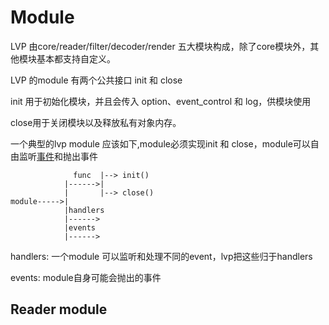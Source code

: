 # Module
LVP 由core/reader/filter/decoder/render 五大模块构成，除了core模块外，其他模块基本都支持自定义。

LVP 的module 有两个公共接口 init 和 close 

init 用于初始化模块，并且会传入 option、event_control 和 log，供模块使用
 
 close用于关闭模块以及释放私有对象内存。
 
 一个典型的lvp module 应该如下,module必须实现init 和 close，module可以自由监听[事件](./event.MD)和抛出事件
 
 ```
               func  |--> init()
             |------>|
             |       |--> close()
 module----->|
             |handlers 
             |------>
             |events
             |------>
 ```
 handlers: 一个module 可以监听和处理不同的event，lvp把这些归于handlers
 
 events: module自身可能会抛出的事件


## Reader module